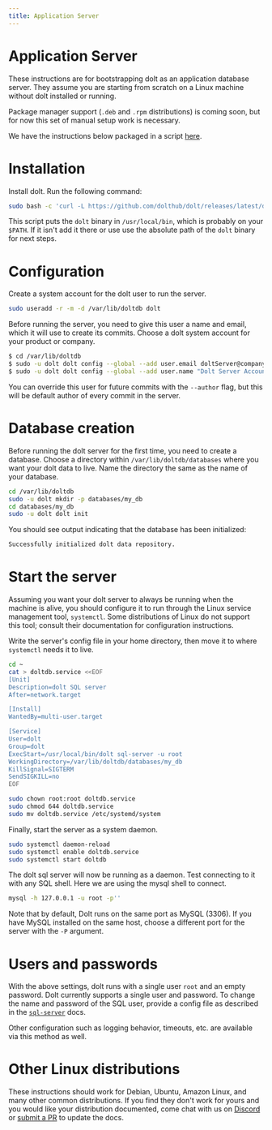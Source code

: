 ```yaml
---
title: Application Server
---
```


# Application Server

These instructions are for bootstrapping dolt as an application
database server. They assume you are starting from scratch on a Linux
machine without dolt installed or running.

Package manager support (`.deb` and `.rpm` distributions) is coming
soon, but for now this set of manual setup work is necessary.

We have the instructions below packaged in a script [here](https://github.com/dolthub/dolt/blob/main/docs/deploy-server.sh).

# Installation

Install dolt. Run the following command:

```bash
sudo bash -c 'curl -L https://github.com/dolthub/dolt/releases/latest/download/install.sh | sudo bash'
```

This script puts the `dolt` binary in `/usr/local/bin`, which is
probably on your `$PATH`. If it isn't add it there or use use the
absolute path of the `dolt` binary for next steps.

# Configuration

Create a system account for the dolt user to run the server.

```bash
sudo useradd -r -m -d /var/lib/doltdb dolt
```

Before running the server, you need to give this user a name and
email, which it will use to create its commits. Choose a dolt system
account for your product or company.

```bash
$ cd /var/lib/doltdb
$ sudo -u dolt dolt config --global --add user.email doltServer@company.com
$ sudo -u dolt dolt config --global --add user.name "Dolt Server Account"
```

You can override this user for future commits with the `--author`
flag, but this will be default author of every commit in the server.

# Database creation

Before running the dolt server for the first time, you need to create
a database. Choose a directory within `/var/lib/doltdb/databases`
where you want your dolt data to live. Name the directory the same as
the name of your database.

```bash
cd /var/lib/doltdb
sudo -u dolt mkdir -p databases/my_db
cd databases/my_db
sudo -u dolt dolt init
```

You should see output indicating that the database has been
initialized:

```bash
Successfully initialized dolt data repository.
```

# Start the server

Assuming you want your dolt server to always be running when the
machine is alive, you should configure it to run through the Linux
service management tool, `systemctl`. Some distributions of Linux do
not support this tool; consult their documentation for configuration
instructions.

Write the server's config file in your home directory, then move it to
where `systemctl` needs it to live.

```bash
cd ~
cat > doltdb.service <<EOF
[Unit]
Description=dolt SQL server
After=network.target

[Install]
WantedBy=multi-user.target

[Service]
User=dolt
Group=dolt
ExecStart=/usr/local/bin/dolt sql-server -u root
WorkingDirectory=/var/lib/doltdb/databases/my_db
KillSignal=SIGTERM
SendSIGKILL=no
EOF

sudo chown root:root doltdb.service
sudo chmod 644 doltdb.service
sudo mv doltdb.service /etc/systemd/system
```

Finally, start the server as a system daemon.

```bash
sudo systemctl daemon-reload
sudo systemctl enable doltdb.service
sudo systemctl start doltdb
```

The dolt sql server will now be running as a daemon. Test connecting
to it with any SQL shell. Here we are using the mysql shell to connect.

```bash
mysql -h 127.0.0.1 -u root -p''
```

Note that by default, Dolt runs on the same port as MySQL (3306). If
you have MySQL installed on the same host, choose a different port for
the server with the `-P` argument.

# Users and passwords

With the above settings, dolt runs with a single user `root` and an
empty password. Dolt currently supports a single user and password. To
change the name and password of the SQL user, provide a config file as
described in the [`sql-server`](../../reference/cli.md#dolt-sql-server)
docs.

Other configuration such as logging behavior, timeouts, etc. are
available via this method as well.

# Other Linux distributions

These instructions should work for Debian, Ubuntu, Amazon Linux, and
many other common distributions. If you find they don't work for yours
and you would like your distribution documented, come chat with us on
[Discord](https://discord.com/invite/RFwfYpu) or [submit a
PR](https://github.com/dolthub/docs) to update the docs.
